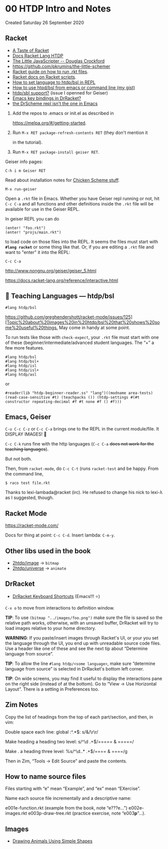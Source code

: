 # 00 HTDP Intro and Notes
Created Saturday 26 September 2020


Racket
------



* [A Taste of Racket](https://jeremykun.com/2011/10/02/a-taste-of-racket/)
* [Docs Racket Lang HTDP](http://docs.racket-lang.org/htdp/)
* [The Little JavaScripter -- Douglas Crockford](http://www.crockford.com/javascript/little.html)
* <https://github.com/pkrumins/the-little-schemer>
* [Racket guide on how to run .rkt files](https://docs.racket-lang.org/guide/intro.html).
* [Racket docs on Racket scripts](https://docs.racket-lang.org/guide/scripts.html).
* [How to set language to htdp/bsl in REPL](https://stackoverflow.com/questions/46045086/how-to-set-language-to-htdp-bsl-in-repl)
* [How to use htpd/bsl from emacs or command line (my gist)](https://gist.github.com/FernandoBasso/c3f772fff707af3cd2c592e60af77529)
* [htdp/sbl support?](https://gitlab.com/jaor/geiser/-/issues/193) (issue I openned for Geiser)
* [Emacs key bindings in DrRacket?](https://stackoverflow.com/questions/25711372/emacs-key-bindings-in-drracket)
* [the DrScheme repl isn’t the one in Emacs](https://blog.racket-lang.org/2009/03/the-drscheme-repl-isnt-the-one-in-emacs.html)




1. Add the repos to .emacs or init.el as described in

   <https://melpa.org/#/getting-started>.

2. Run `M-x RET package-refresh-contents RET` (they don't mention it

   in the tutorial).

3. Run `M-x RET package-install geiser RET`.


Geiser info pages:

	C-h i m Geiser RET

Read about installation notes for [Chicken Scheme stuff](http://www.nongnu.org/geiser/geiser_2.html#Installation).

	M-x run-geiser

Open a ``.rkt`` file in Emacs. Whether you have Geiser repl running or not, hit ``C-c C-a`` and all functions and other definitions inside the ``.rkt`` file will be available for use in the Geiser REPL.

In geiser REPL you can do

	(enter! "foo.rkt")
	(enter! "projs/main.rkt")


to load code on those files into the REPL. It seems the files must start with **``#lang racket``** or some thing like that.  Or, if you are editing a ``.rkt`` file and want to "enter" it into the REPL:

	C-c C-a

<http://www.nongnu.org/geiser/geiser_5.html>


<https://docs.racket-lang.org/reference/interactive.html>


📖️ Teaching Languages — htdp/bsl
--------------------------------

	#lang htdp/bsl

<https://github.com/greghendershott/racket-mode/issues/125][Topic%20about%20images%20in%20htdp/bsl%20that%20shows%20some%20useful%20things.> May come in handy at some point.

To run tests like those with ``check-expect``, your ``.rkt`` file must start with one of these (beginner/intermediate/advanced student languages. The “+” a few more features.

	#lang htdp/bsl
	#lang htdp/bsl+
	#lang htdp/isl
	#lang htdp/isl+
	#lang htdp/asl

or

``#reader(lib "htdp-beginner-reader.ss" "lang")((modname area-tests) (read-case-sensitive #t) (teachpacks ()) (htdp-settings #(#t constructor repeating-decimal #f #t none #f () #f)))``

Emacs, Geiser
-------------
``C-u C-c C-z`` or ``C-c C-a`` brings one to the REPL in the current module/file. It DISPLAY IMAGES! 💖️

``C-c C-k`` runs fine with the http languages (``C-c C-a`` ~~does not work for the teaching languages~~).

But not both.

Then, from ``racket-mode``, do ``C-c C-t`` (runs ``racket-test`` and be happy. From the command line,

	$ raco test file.rkt

Thanks to lexi-lambada@racket (irc). He refused to change his nick to lexi-λ as I suggested, though.

Racket Mode
-----------
<https://racket-mode.com/>

Docs for thing at point: ``C-c C-d``.
Insert lambda: ``C-m-y``.


Other libs used in the book
---------------------------


* [2htdp/image](https://docs.racket-lang.org/teachpack/2htdpimage.html) → ``bitmap``
* [2htdp/universe](https://docs.racket-lang.org/teachpack/2htdpuniverse.html) → ``animate``



DrRacket
--------


* [DrRacket Keyboard Shortcuts](https://docs.racket-lang.org/drracket/Keyboard_Shortcuts.html) (Emacs!!! ⭐️)

``C-x o`` to move from interactions to definition window.

**TIP**: To use ``(bitmap "../images/foo.png")`` make sure the file is saved so the relative path works, otherwise, with an unsaved buffer, DrRacket will try to load images relative to your home directory.

**WARNING**: If you paste/insert images through Racket's UI, or your you set the language through the UI, you end up with unreadable source code files. Use a header like one of these and see the next tip about “Determine language from source”.

**TIP**: To allow the line ``#lang htdp/<some language>``, make sure “determine language from source” is selected in DrRacket's bottom left corner.

**TIP**: On wide screens, you may find it useful to display the interactions pane on the right side (instead of at the bottom). Go to “View → Use Horizontal Layout”. There is a setting in Preferences too.



Zim Notes
---------

Copy the list of headings from the top of each part/section, and then, in vim:

Double space each line:
	global :^.*$: s/\&/\r\r/

Make <digit><space><anything> heading a heading two level:
	s/^\d .\+$/===== & =====/

Make <digit>.<anything> a heading three level:
	%s/^\d\..* .\+$/==== & ====/g

Then in Zim, “Tools → Edit Source” and paste the contents.

How to name source files
------------------------

Files starting with “e” mean “Example”, and “ex” mean “EXercise”.

Name each source file incrementally and a descriptive name:

e001e-function.rkt (example from the book, note “e???e...”)
e002e-images.rkt
e003p-draw-tree.rkt (practice exercise, note “e003**p**”...).


Images
------


* [Drawing Animals Using Simple Shapes](https://www.pinterest.co.uk/sonjaeisenbeiss/drawing-animals-using-simple-shapes/)







